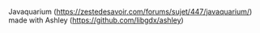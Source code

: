 Javaquarium (https://zestedesavoir.com/forums/sujet/447/javaquarium/) \
made with Ashley (https://github.com/libgdx/ashley)
